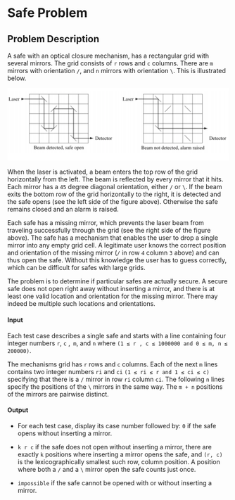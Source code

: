 # Safe Problem

## Problem Description

A safe with an optical closure mechanism, has a rectangular grid with several
mirrors. The grid consists of `r` rows and  `c` columns. There are `m` mirrors
with orientation `/`, and `n` mirrors with orientation `\`. This is illustrated
below.

<p float="left">
  <img src="./setup.png" width="640" />
</p>

When the laser is activated, a beam enters the top row of the grid horizontally from the left.
The beam is reflected by every mirror that it hits. Each mirror has a `45` degree diagonal
orientation, either `/` or `\`. If the beam exits the bottom row of the grid horizontally
to the right, it is detected and the safe opens (see the left side of the figure above).
Otherwise the safe remains closed and an alarm is raised.

Each safe has a missing mirror, which prevents the laser beam from traveling successfully
through the grid (see the right side of the figure above).
The safe has a mechanism that enables the user to drop a single mirror
into any empty grid cell. A legitimate user knows the correct position and
orientation of the missing mirror (`/` in row `4` column `3` above)
and can thus open the safe. Without this knowledge the user has to
guess correctly, which can be difficult for safes with large grids.

The problem is to determine if particular safes are actually secure.
A secure safe does not open right away without inserting a mirror,
and there is at least one valid location and orientation for the missing mirror.
There may indeed be multiple such locations and orientations.

#### Input

Each test case describes a single safe and starts with a line containing
four integer numbers `r`, `c` ,` m`, and `n` where `(1 ≤ r , c ≤ 1000000 and 0 ≤ m, n ≤ 200000)`.

The mechanisms grid has `r` rows and `c` columns.
Each of the next `m` lines contains two integer numbers `ri` and `ci` `(1 ≤ ri ≤ r and 1 ≤ ci ≤ c)`
specifying that there is a `/` mirror in row `ri` column `ci`. The following `n`
lines specify the positions of the `\` mirrors in the same way.
The `m + n` positions of the mirrors are pairwise distinct.

#### Output

* For each test case, display its case number followed by: `0` if the safe opens without inserting a mirror.

* `k r c` if the safe does not open without inserting a mirror, there are
exactly `k` positions where inserting a mirror opens the safe, and `(r, c)` is the
lexicographically smallest such row, column position. A position where
both a `/` and a `\` mirror open the safe counts just once.

* `impossible` if the safe cannot be opened with or without inserting a mirror.
